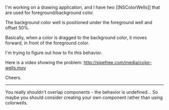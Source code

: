 I'm working on a drawing application, and I have two [[NSColorWells]] that are used for foreground/background color.

The background color well is positioned under the foreground well and offset 50%.

Basically, when a color is dragged to the background color, it moves forward, in front of the foreground color.

I'm trying to figure out how to fix this behavior.

Here is a video showing the problem:
http://sipefree.com/media/color-wells.mov

Cheers.



----
You really shouldn't overlap components - the behavior is undefined... So maybe you should consider creating your own component rather than using colorwells.